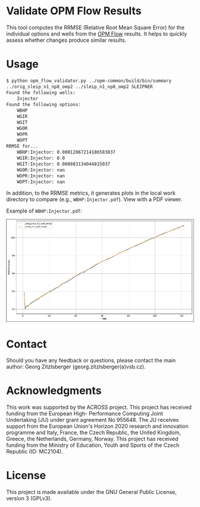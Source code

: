 # Validate OPM Flow Results

This tool computes the RRMSE (Relative Root Mean Square Error) for the individual options and wells from the [OPM Flow](https://opm-project.org/) results. It helps to quickly assess whether changes produce similar results.

# Usage

    $ python opm_flow_validator.py ../opm-common/build/bin/summary ../orig_sleip_n1_np8_omp2 ../sleip_n1_np8_omp2 SLEIPNER
    Found the following wells:
        Injector
    Found the following options:
        WBHP
        WGIR
        WGIT
        WGOR
        WOPR
        WOPT
    RRMSE for...
        WBHP:Injector: 0.00012067214186583837
        WGIR:Injector: 0.0
        WGIT:Injector: 0.000883134044815037
        WGOR:Injector: nan
        WOPR:Injector: nan
        WOPT:Injector: nan

In addition, to the RRMSE metrics, it generates plots in the local work directory to compare (e.g., `WBHP:Injector.pdf`). View with a PDF viewer.

Example of `WBHP:Injector.pdf`:

<p align="center">
  <img src="./images/WBHP:Injector.png" />
</p>

# Contact
Should you have any feedback or questions, please contact the main author: Georg Zitzlsberger (georg.zitzlsberger(a)vsb.cz).

# Acknowledgments
This work was supported by the ACROSS project. This project has received funding from the European High- Performance Computing Joint Undertaking (JU) under grant agreement No 955648. The JU receives support from the European Union's Horizon 2020 research and innovation programme and Italy, France, the Czech Republic, the United Kingdom, Greece, the Netherlands, Germany, Norway. This project has received funding from the Ministry of Education, Youth and Sports of the Czech Republic (ID: MC2104).

# License
This project is made available under the GNU General Public License, version 3 (GPLv3).



